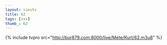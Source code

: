 ```yaml
--- 
layout: sieutv
title: 62
tags: [xxx]
thumb_: 62
---
```

{% include tvpro src="http://bur879.com:8000/live/Mete/Kurt/62.m3u8" %} 
